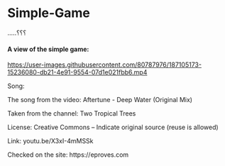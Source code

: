 # Simple-Game
.....؟؟؟
#### A view of the simple game:

https://user-images.githubusercontent.com/80787976/187105173-15236080-db21-4e91-9554-07d1e021fbb6.mp4

<p>Song:</p>
<p>The song from the video: Aftertune - Deep Water (Original Mix)</p>
<p>Taken from the channel: Two Tropical Trees</p>
<p>License: Creative Commons – Indicate original source (reuse is allowed)</p>
<p>Link: youtu.be/X3xI-4mMSSk</p>
<p>Checked on the site: https://eproves.com</p>
